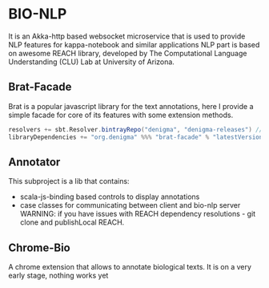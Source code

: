 BIO-NLP
=======

It is an Akka-http based websocket microservice that is used to provide NLP features for kappa-notebook and similar applications
NLP part is based on awesome REACH library, developed by The Computational Language Understanding (CLU) Lab at University of Arizona.

Brat-Facade
-----------
Brat is a popular javascript library for the text annotations, here I provide a simple facade for core of its features with some extension methods. 

```scala
resolvers += sbt.Resolver.bintrayRepo("denigma", "denigma-releases") //add resolver
libraryDependencies += "org.denigma" %%% "brat-facade" % "latestVersion" // to add facade
```


Annotator
---------
This subproject is a lib that contains:
 * scala-js-binding based controls to display annotations
 * case classes for communicating between client and bio-nlp server
WARNING: if you have issues with REACH dependency resolutions - git clone and publishLocal REACH.


Chrome-Bio
----------
A chrome extension that allows to annotate biological texts. 
It is on a very early stage, nothing works yet